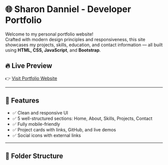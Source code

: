 # 🌐 Sharon Danniel - Developer Portfolio

Welcome to my personal portfolio website!  
Crafted with modern design principles and responsiveness, this site showcases my projects, skills, education, and contact information — all built using **HTML, CSS, JavaScript**, and **Bootstrap**.

## 🔥 Live Preview

👉 [Visit Portfolio Website](https://your-site-name.netlify.app)

---

## 📌 Features

- ✅ Clean and responsive UI
- ✅ 5 well-structured sections: Home, About, Skills, Projects, Contact
- ✅ Fully mobile-friendly
- ✅ Project cards with links, GitHub, and live demos
- ✅ Social icons with external links

---

## 📁 Folder Structure
